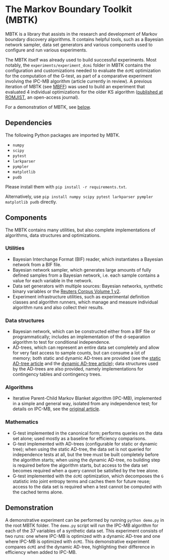 # The Markov Boundary Toolkit (MBTK)

MBTK is a library that assists in the research and development of Markov boundary discovery algorithms. It contains helpful tools, such as a Bayesian network sampler, data set generators and various components used to configure and run various experiments.

The MBTK itself was already used to build successful experiments. Most notably, the `experiments/experiment_dcmi` folder in MBTK contains the configuration and customizations needed to evaluate the `dcMI` optimization for the computation of the G-test, as part of a comparative experiment involving the IPC-MB algorithm (article currently in review). A previous iteration of MBTK (see [MBFF](https://github.com/camilbancioiu/MBFF)) was used to build an experiment that evaluated 4 individual optimizations for the older KS algorithm ([published at ROMJIST](https://www.romjist.ro/abstract-620.html), an open-access journal).

For a demonstration of MBTK, see [below](#demonstration).

## Dependencies

The following Python packages are imported by MBTK. 
* `numpy`
* `scipy`
* `pytest`
* `larkparser`
* `pympler`
* `matplotlib`
* `pudb`

Please install them with `pip install -r requirements.txt`. 

Alternatively, use `pip install numpy scipy pytest larkparser pympler matplotlib pudb` directly.

## Components

The MBTK contains many utilities, but also complete implementations of algorithms, data structures and optimizations.

### Utilities

* Bayesian Interchange Format (BIF) reader, which instantiates a Bayesian network from a BIF file.
* Bayesian network sampler, which generates large amounts of fully defined samples from a Bayesian network, i.e. each sample contains a value for each variable in the network.
* Data set generators with multiple sources: Bayesian networks, synthetic binary variables or the [Reuters Corpus Volume 1 v2](http://www.ai.mit.edu/projects/jmlr/papers/volume5/lewis04a/lyrl2004_rcv1v2_README.htm).
* Experiment infrastructure utilities, such as experimental definition classes and algorithm runners, which manage and measure individual algorithm runs and also collect their results.

### Data structures

* Bayesian network, which can be constructed either from a BIF file or programmatically; includes an implementation of the d-separation algorithm to test for conditional independence.
* AD-trees, which can represent an entire data set completely and allow for very fast access to sample counts, but can consume a lot of memory; both static and dynamic AD-trees are provided (see the [static AD-tree article](https://citeseerx.ist.psu.edu/viewdoc/summary?doi=10.1.1.72.4560) and the [dynamic AD-tree article](https://citeseerx.ist.psu.edu/viewdoc/summary?doi=10.1.1.19.64)); data structures used by the AD-trees are also provided, namely implementations for contingency tables and contingency trees.

### Algorithms

* Iterative Parent-Child Markov Blanket algorithm (IPC-MB), implemented in a simple and general way, isolated from any independence test; for details on IPC-MB, see the [original article](https://link.springer.com/chapter/10.1007%2F978-3-540-68825-9_10).

### Mathematics

* G-test implemented in the canonical form; performs queries on the data set alone; used mostly as a baseline for efficiency comparisons.
* G-test implemented with AD-trees (configurable for static or dynamic tree); when using the static AD-tree, the data set is not queried for independence tests at all, but the tree must be built completely before the algorithm starts; when using the dynamic AD-tree, no building step is required before the algorithm starts, but access to the data set becomes required when a query cannot be satisfied by the tree alone.
* G-test implemented with the `dcMI` optimization, which decomposes the `G` statistic into joint entropy terms and caches them for future reuse; access to the data set is required when a test cannot be computed with the cached terms alone.

## Demonstration

A demonstrative experiment can be performed by running `python demo.py` in the root MBTK folder. The `demo.py` script will run the IPC-MB algorithm for each of the 37 variables of a synthetic data set. This experiment consists of two runs: one where IPC-MB is optimized with a dynamic AD-tree and one where IPC-MB is optimized with `dcMI`. This demonstrative experiment compares `dcMI` and the dynamic AD-tree, highlighting their difference in efficiency when added to IPC-MB.
